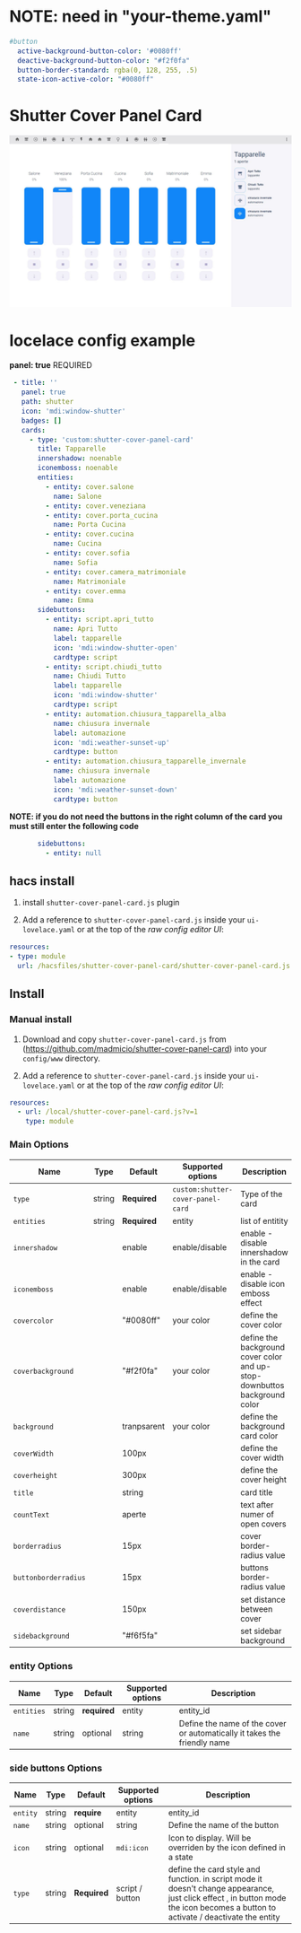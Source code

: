 # NOTE: need in "your-theme.yaml"
```yaml
#button
  active-background-button-color: '#0080ff'
  deactive-background-button-color: "#f2f0fa"
  button-border-standard: rgba(0, 128, 255, .5)
  state-icon-active-color: "#0080ff"
```
# Shutter Cover Panel Card
![all](example.JPG)


# locelace config example

**panel: true** REQUIRED
 ```yaml
  - title: ''
    panel: true
    path: shutter
    icon: 'mdi:window-shutter'
    badges: []
    cards:
      - type: 'custom:shutter-cover-panel-card'
        title: Tapparelle
        innershadow: noenable
        iconemboss: noenable
        entities:
          - entity: cover.salone
            name: Salone
          - entity: cover.veneziana
          - entity: cover.porta_cucina
            name: Porta Cucina
          - entity: cover.cucina
            name: Cucina
          - entity: cover.sofia
            name: Sofia
          - entity: cover.camera_matrimoniale
            name: Matrimoniale
          - entity: cover.emma
            name: Emma
        sidebuttons:
          - entity: script.apri_tutto
            name: Apri Tutto
            label: tapparelle
            icon: 'mdi:window-shutter-open'
            cardtype: script
          - entity: script.chiudi_tutto
            name: Chiudi Tutto
            label: tapparelle
            icon: 'mdi:window-shutter'
            cardtype: script
          - entity: automation.chiusura_tapparella_alba
            name: chiusura invernale
            label: automazione
            icon: 'mdi:weather-sunset-up'
            cardtype: button
          - entity: automation.chiusura_tapparelle_invernale
            name: chiusura invernale
            label: automazione
            icon: 'mdi:weather-sunset-down'
            cardtype: button
```
**NOTE: if you do not need the buttons in the right column of the card you must still enter the following code**
 ```yaml
        sidebuttons:
          - entity: null
```
## hacs install

1. install `shutter-cover-panel-card.js` plugin

2. Add a reference to `shutter-cover-panel-card.js` inside your `ui-lovelace.yaml` or at the top of the *raw config editor UI*:

  ```yaml
resources:
  - type: module
    url: /hacsfiles/shutter-cover-panel-card/shutter-cover-panel-card.js
```

## Install

### Manual install

1. Download and copy `shutter-cover-panel-card.js` from (https://github.com/madmicio/shutter-cover-panel-card) into your `config/www`  directory.

2. Add a reference to `shutter-cover-panel-card.js` inside your `ui-lovelace.yaml` or at the top of the *raw config editor UI*:

  ```yaml
  resources:
    - url: /local/shutter-cover-panel-card.js?v=1
      type: module
  ```

### Main Options
| Name | Type | Default | Supported options | Description |
| -------------- | ----------- | ------------ | ------------------------------------------------ | --------------------------------------------------------------------------------------------------------------------------------------------------------------------------------------------------------------------------------------------------------------------------------------------------------------------------------------------- |
| `type` | string | **Required** | `custom:shutter-cover-panel-card` | Type of the card |
| `entities` | string | **Required** | entity | list of entitity |
| `innershadow` |  | enable | enable/disable | enable - disable innershadow in the card |
| `iconemboss` |  | enable | enable/disable | enable - disable icon emboss effect |
| `covercolor` |  | "#0080ff" | your color | define the cover color |
| `coverbackground` |  | "#f2f0fa" | your color | define the background cover color and up-stop-downbuttos background color |
| `background` |  | tranpsarent | your color | define the background card color |
| `coverWidth` |  | 100px |  | define the cover width |
| `coverheight` |  | 300px |  | define the cover height |
| `title` |  | string |  | card title  |
| `countText` |  | aperte |  | text after numer of open covers |
| `borderradius` |  | 15px |  | cover border-radius value |
| `buttonborderradius` |  | 15px |  | buttons border-radius value |
| `coverdistance` |  | 150px |  | set distance between cover |
| `sidebackground` |  | "#f6f5fa" |  | set sidebar background |

### entity Options
| Name | Type | Default | Supported options | Description |
| -------------- | ----------- | ------------ | ------------------------------------------------ | --------------------------------------------------------------------------------------------------------------------------------------------------------------------------------------------------------------------------------------------------------------------------------------------------------------------------------------------- |
| `entities` | string | **required** | entity | entity_id |
| `name` | string | optional | string | Define the name of the cover or automatically it takes the friendly name |

### side buttons Options
| Name | Type | Default | Supported options | Description |
| -------------- | ----------- | ------------ | ------------------------------------------------ | --------------------------------------------------------------------------------------------------------------------------------------------------------------------------------------------------------------------------------------------------------------------------------------------------------------------------------------------- |
| `entity` | string | **require** | entity  | entity_id |
| `name` | string | optional | string | Define the name of the button |
| `icon` | string | optional | `mdi:icon` | Icon to display. Will be overriden by the icon defined in a state |
| `type` | string | **Required** | script / button | define the card style and function. in script mode it doesn't change appearance, just click effect , in button mode the icon becomes a button to activate / deactivate the entity ||
